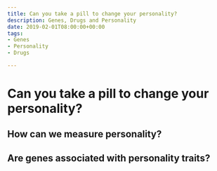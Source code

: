 ```yaml
---
title: Can you take a pill to change your personality?
description: Genes, Drugs and Personality
date: 2019-02-01T08:00:00+00:00
tags:
- Genes
- Personality
- Drugs

---
```

# Can you take a pill to change your personality?

## How can we measure personality?

## Are genes associated with personality traits?